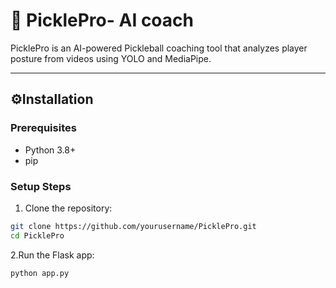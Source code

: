 # 🏓 PicklePro- AI coach

PicklePro is an AI-powered Pickleball coaching tool that analyzes player posture from videos using YOLO and MediaPipe.

---

## ⚙Installation

### Prerequisites

- Python 3.8+
- pip

### Setup Steps

1. Clone the repository:

```bash
git clone https://github.com/yourusername/PicklePro.git
cd PicklePro
```
2.Run the Flask app:
```bash
python app.py
